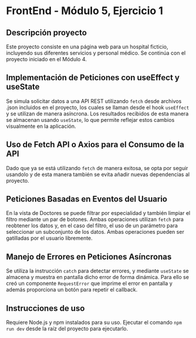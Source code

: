 # FrontEnd - Módulo 5, Ejercicio 1

## Descripción proyecto

Este proyecto consiste en una página web para un hospital ficticio, incluyendo sus diferentes servicios y personal médico.
Se continúa con el proyecto iniciado en el Módulo 4.

## Implementación de Peticiones con useEffect y useState

Se simula solicitar datos a una API REST utilizando `fetch` desde archivos .json incluidos en el proyecto, los cuales se llaman desde el hook `useEffect` y se utilizan de manera asíncrona. Los resultados recibidos de esta manera se almacenan usando `useState`, lo que permite reflejar estos cambios visualmente en la aplicación.

## Uso de Fetch API o Axios para el Consumo de la API

Dado que ya se está utilizando `fetch` de manera exitosa, se opta por seguir usandolo y de esta manera también se evita añadir nuevas dependencias al proyecto.

## Peticiones Basadas en Eventos del Usuario

En la vista de Doctores se puede filtrar por especialidad y también limpiar el filtro mediante un par de botones. Ambas operaciones utilizan `fetch` para reobtener los datos y, en el caso del filtro, el uso de un parámetro para seleccionar un subconjunto de los datos. Ambas operaciones pueden ser gatilladas por el usuario libremente.

## Manejo de Errores en Peticiones Asíncronas

Se utiliza la instrucción `catch` para detectar errores, y mediante `useState` se almacena y muestra en pantalla dicho error de forma dinámica. Para ello se creó un componente `RequestError` que imprime el error en pantalla y además proporciona un botón para repetir el callback.

## Instrucciones de uso

Requiere Node.js y npm instalados para su uso. Ejecutar el comando `npm run dev` desde la raíz del proyecto para ejecutarlo.